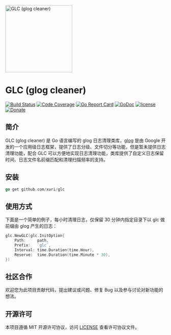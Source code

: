 <img width="210" src="./glc.png" alt="GLC (glog cleaner)">

# GLC (glog cleaner)

[![Build Status](https://travis-ci.com/xuri/glc.svg?branch=master)](https://travis-ci.com/xuri/glc)
[![Code Coverage](https://codecov.io/gh/xuri/glc/branch/master/graph/badge.svg)](https://codecov.io/gh/xuri/glc)
[![Go Report Card](https://goreportcard.com/badge/github.com/xuri/glc)](https://goreportcard.com/report/github.com/xuri/glc)
[![GoDoc](https://godoc.org/github.com/xuri/glc?status.svg)](https://godoc.org/github.com/xuri/glc)
[![license](https://img.shields.io/github/license/mashape/apistatus.svg?maxAge=2592000)](https://github.com/xuri/glc/blob/master/LICENSE)
[![Donate](https://img.shields.io/badge/Donate-PayPal-green.svg)](https://www.paypal.me/xuri)

## 简介

GLC (glog cleaner) 是 Go 语言编写的 glog 日志清理类库，[glog](https://github.com/golang/glog) 是由 Google 开发的一个应用级日志框架，提供了日志分级、文件切分等功能，但是暂未提供日志清理功能，配合 GLC 可以方便地实现日志清理功能，类库提供了自定义日志保留时间、日志文件名前缀匹配和清理扫描频率的支持。

## 安装

```go
go get github.com/xuri/glc
```

## 使用方式

下面是一个简单的例子，每小时清理日志，仅保留 30 分钟内指定目录下以 glc 做前缀由 glog 产生的日志：

```go
glc.NewGLC(glc.InitOption{
	Path:     path,
	Prefix:   `glc`,
	Interval: time.Duration(time.Hour),
	Reserve:  time.Duration(time.Minute * 30),
})
```

## 社区合作

欢迎您为此项目贡献代码，提出建议或问题、修复 Bug 以及参与讨论对新功能的想法。

## 开源许可

本项目遵循 MIT 开源许可协议，访问 [LICENSE](https://github.com/xuri/glc/blob/master/LICENSE) 查看许可协议文件。
